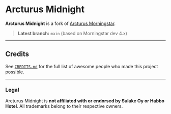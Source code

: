 ﻿# Arcturus Midnight

**Arcturus Midnight** is a fork of [Arcturus Morningstar](https://git.krews.org/morningstar/Arcturus-Community).

> **Latest branch:** `main` (based on Morningstar dev 4.x)

---

## Credits

See [`CREDITS.md`](CREDITS.md) for the full list of awesome people who made this project possible.

---

### Legal

Arcturus Midnight is **not affiliated with or endorsed by Sulake Oy or Habbo Hotel**. All trademarks belong to their respective owners.
